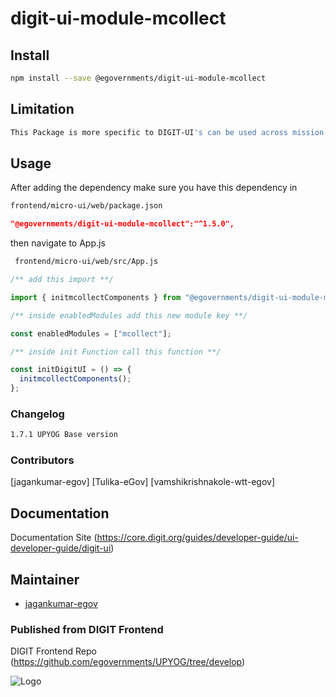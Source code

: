 
# digit-ui-module-mcollect

## Install

```bash
npm install --save @egovernments/digit-ui-module-mcollect
```

## Limitation

```bash
This Package is more specific to DIGIT-UI's can be used across mission's
```

## Usage

After adding the dependency make sure you have this dependency in

```bash
frontend/micro-ui/web/package.json
```

```json
"@egovernments/digit-ui-module-mcollect":"^1.5.0",
```

then navigate to App.js

```bash
 frontend/micro-ui/web/src/App.js
```


```jsx
/** add this import **/

import { initmcollectComponents } from "@egovernments/digit-ui-module-mcollect";

/** inside enabledModules add this new module key **/

const enabledModules = ["mcollect"];

/** inside init Function call this function **/

const initDigitUI = () => {
  initmcollectComponents();
};
```




### Changelog

```bash
1.7.1 UPYOG Base version
```

### Contributors

[jagankumar-egov] [Tulika-eGov]  [vamshikrishnakole-wtt-egov] 

## Documentation

Documentation Site (https://core.digit.org/guides/developer-guide/ui-developer-guide/digit-ui)

## Maintainer

- [jagankumar-egov](https://www.github.com/jagankumar-egov)


### Published from DIGIT Frontend 
DIGIT Frontend Repo (https://github.com/egovernments/UPYOG/tree/develop)


![Logo](https://s3.ap-south-1.amazonaws.com/works-dev-asset/mseva-white-logo.png)